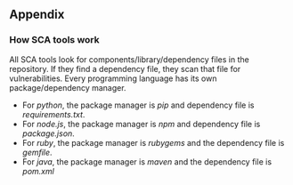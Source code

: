 
## Appendix
### How SCA tools work
All SCA tools look for components/library/dependency files in the repository. If they find a dependency file, they scan that file for vulnerabilities. Every programming language has its own package/dependency manager.
- For *python*, the package manager is *pip* and dependency file is *requirements.txt*.
- For *node.js*, the package manager is *npm* and dependency file is *package.json*.
- For *ruby*, the package manager is *rubygems* and the dependency file is *gemfile*.
- For *java*, the package manager is *maven* and the dependency file is *pom.xml*

